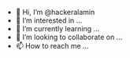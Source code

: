 - 👋 Hi, I’m @hackeralamin
- 👀 I’m interested in ...
- 🌱 I’m currently learning ...
- 💞️ I’m looking to collaborate on ...
- 📫 How to reach me ...

<!---
hackeralamin/hackeralamin is a ✨ special ✨ repository because its `README.md` (this file) appears on your GitHub profile.
You can click the Preview link to take a look at your changes.
--->
